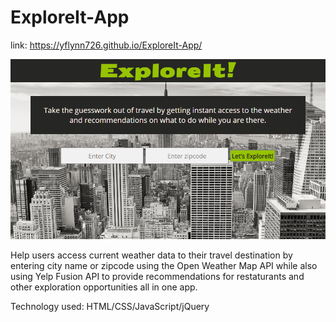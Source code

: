 # ExploreIt-App

link: https://yflynn726.github.io/ExploreIt-App/

![ExploreIt!](ExploreItScreenShot.PNG)

Help users access current weather data to their travel destination by entering city name or zipcode using the Open Weather Map API while also using Yelp Fusion API to provide recommendations for restaturants and other exploration opportunities all in one app. 

Technology used: HTML/CSS/JavaScript/jQuery
